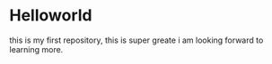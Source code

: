 # Helloworld
this is my first repository, this is super greate
i am looking forward to learning more. 
